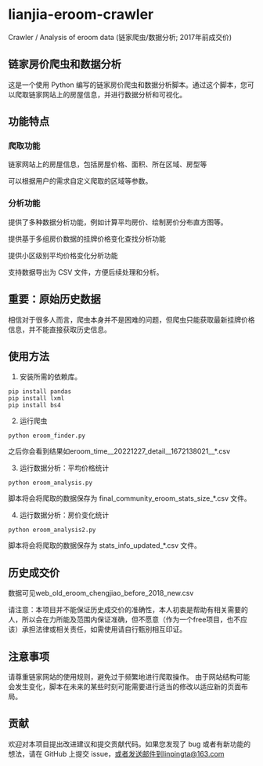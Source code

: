 # lianjia-eroom-crawler
Crawler / Analysis of eroom data (链家爬虫/数据分析; 2017年前成交价)

## 链家房价爬虫和数据分析
这是一个使用 Python 编写的链家房价爬虫和数据分析脚本。通过这个脚本，您可以爬取链家网站上的房屋信息，并进行数据分析和可视化。

## 功能特点
### 爬取功能
链家网站上的房屋信息，包括房屋价格、面积、所在区域、房型等

可以根据用户的需求自定义爬取的区域等参数。

### 分析功能
提供了多种数据分析功能，例如计算平均房价、绘制房价分布直方图等。

提供基于多组房价数据的挂牌价格变化查找分析功能

提供小区级别平均价格变化分析功能

支持数据导出为 CSV 文件，方便后续处理和分析。

## 重要：原始历史数据
相信对于很多人而言，爬虫本身并不是困难的问题，但爬虫只能获取最新挂牌价格信息，并不能直接获取历史信息。

## 使用方法

1. 安装所需的依赖库。

```
pip install pandas
pip install lxml
pip install bs4

```

2. 运行爬虫

```
python eroom_finder.py
```
之后你会看到结果如eroom_time__20221227_detail__1672138021__*.csv


3. 运行数据分析：平均价格统计

```
python eroom_analysis.py
```
脚本将会将爬取的数据保存为 final_community_eroom_stats_size_*.csv 文件。

4. 运行数据分析：房价变化统计

```
python eroom_analysis2.py
```
脚本将会将爬取的数据保存为 stats_info_updated_*.csv 文件。

## 历史成交价

数据可见web_old_eroom_chengjiao_before_2018_new.csv

请注意：本项目并不能保证历史成交价的准确性，本人初衷是帮助有相关需要的人，所以会在力所能及范围内保证准确，但不愿意（作为一个free项目，也不应该）承担法律或相关责任，如需使用请自行甄别相互印证。


## 注意事项
请尊重链家网站的使用规则，避免过于频繁地进行爬取操作。
由于网站结构可能会发生变化，脚本在未来的某些时刻可能需要进行适当的修改以适应新的页面布局。

## 贡献
欢迎对本项目提出改进建议和提交贡献代码。如果您发现了 bug 或者有新功能的想法，请在 GitHub 上提交 issue，或者发送邮件到linpingta@163.com


